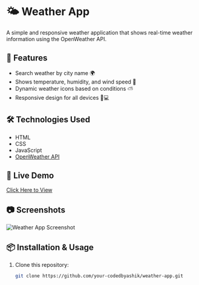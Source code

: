 # 🌤 Weather App

A simple and responsive weather application that shows real-time weather information using the OpenWeather API.

## 🚀 Features
- Search weather by city name 🌍
- Shows temperature, humidity, and wind speed 💨
- Dynamic weather icons based on conditions ⛅
- Responsive design for all devices 📱💻

## 🛠️ Technologies Used
- HTML
- CSS
- JavaScript
- [OpenWeather API](https://openweathermap.org/api)
## 🔗 Live Demo
[Click Here to View](https://codedbyashik.github.io/weather-app/
)

## 📷 Screenshots
![Weather App Screenshot](images/screenshot.png)

## 📦 Installation & Usage
1. Clone this repository:
   ```bash
   git clone https://github.com/your-codedbyashik/weather-app.git
